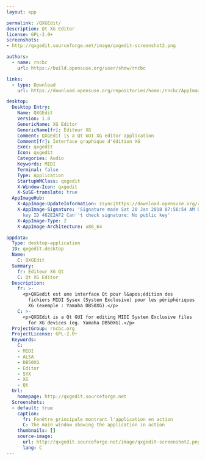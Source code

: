 ```yaml
---
layout: app

permalink: /QXGEdit/
description: Qt XG Editor
license: GPL-2.0+
screenshots:
- http://qxgedit.sourceforge.net/image/qxgedit-screenshot2.png

authors:
  - name: rncbc
    url: https://build.opensuse.org/user/show/rncbc

links:
  - type: Download
    url: https://download.opensuse.org/repositories/home:/rncbc/AppImage/qxgedit-latest-x86_64.AppImage.mirrorlist

desktop:
  Desktop Entry:
    Name: QXGEdit
    Version: 1.0
    GenericName: XG Editor
    GenericName[fr]: Éditeur XG
    Comment: QXGEdit is a Qt GUI XG editor application
    Comment[fr]: Interface graphique d'édition XG
    Exec: qxgedit
    Icon: qxgedit
    Categories: Audio
    Keywords: MIDI
    Terminal: false
    Type: Application
    StartupWMClass: qxgedit
    X-Window-Icon: qxgedit
    X-SuSE-translate: true
  AppImageHub:
    X-AppImage-UpdateInformation: zsync|https://download.opensuse.org/repositories/home:/rncbc/AppImage/qxgedit-latest-x86_64.AppImage.zsync
    X-AppImage-Signature: 'Signature made Sat 20 Jan 2018 07:56:54 AM UTC using DSA
      key ID 462E2AF2 Can''t check signature: No public key'
    X-AppImage-Type: 2
    X-AppImage-Architecture: x86_64

appdata:
  Type: desktop-application
  ID: qxgedit.desktop
  Name:
    C: QXGEdit
  Summary:
    fr: Éditeur XG Qt
    C: Qt XG Editor
  Description:
    fr: >-
      <p>QXGedit est une interface Qt pour l&apos;édition des
        fichiers MIDI Sysex (System Exclusive) pour les périphériques
        XG (exemple : Yamaha DB50XG).</p>
    C: >-
      <p>QXGEdit is a Qt GUI for editing MIDI System Exclusive files
        for XG devices (eg. Yamaha DB50XG).</p>
  ProjectGroup: rncbc.org
  ProjectLicense: GPL-2.0+
  Keywords:
    C:
    - MIDI
    - ALSA
    - DB50XG
    - Editor
    - SYX
    - XG
    - Qt
  Url:
    homepage: http://qxgedit.sourceforge.net
  Screenshots:
  - default: true
    caption:
      fr: Fenêtre principale montrant l'application en action
      C: The main window showing the application in action
    thumbnails: []
    source-image:
      url: http://qxgedit.sourceforge.net/image/qxgedit-screenshot2.png
      lang: C
---
```

